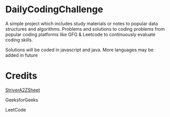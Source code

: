 # DailyCodingChallenge

A simple project which includes study materials or notes to popular data structures and algorithms.
Problems and solutions to coding problems from popular coding platforms like GFG &amp; Leetcode to continuously evaluate coding skills.

Solutions will be coded in javascript and java. More languages may be added in future

# Credits

[StriverA2ZSheet](https://takeuforward.org/strivers-a2z-dsa-course/strivers-a2z-dsa-course-sheet-2)

GeeksforGeeks

LeetCode
